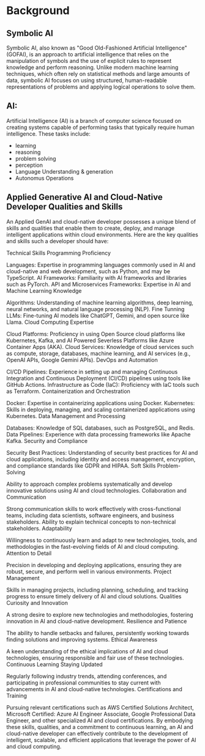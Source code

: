 # Background
## Symbolic AI
Symbolic AI, also known as "Good Old-Fashioned Artificial Intelligence" (GOFAI), is an approach to artificial intelligence that relies on the manipulation of symbols and the use of explicit rules to represent knowledge and perform reasoning. Unlike modern machine learning techniques, which often rely on statistical methods and large amounts of data, symbolic AI focuses on using structured, human-readable representations of problems and applying logical operations to solve them.

## AI:
Artificial Intelligence (AI) is a branch of computer science focused on creating systems capable of performing tasks that typically require human intelligence. These tasks include:
* learning
* reasoning
* problem solving
* perception
* Language Understanding & generation
* Autonomus Operations

## Applied Generative AI and Cloud-Native Developer Qualities and Skills

An Applied GenAI and cloud-native developer possesses a unique blend of skills and qualities that enable them to create, deploy, and manage intelligent applications within cloud environments. Here are the key qualities and skills such a developer should have:

Technical Skills
Programming Proficiency

Languages: Expertise in programming languages commonly used in AI and cloud-native and web development, such as Python, and may be TypeScript.
AI Frameworks: Familiarity with AI frameworks and libraries such as PyTorch.
API and Microservices Frameworks: Expertise in
AI and Machine Learning Knowledge

Algorithms: Understanding of machine learning algorithms, deep learning, neural networks, and natural language processing (NLP).
Fine Tunning LLMs: Fine-tuning AI models like ChatGPT, Gemini, and open source like Llama.
Cloud Computing Expertise

Cloud Platforms: Proficiency in using Open Source cloud platforms like Kubernetes, Kafka, and AI Powered Severless Platforms like Azure Container Apps (AKA).
Cloud Services: Knowledge of cloud services such as compute, storage, databases, machine learning, and AI services (e.g., OpenAI APIs, Google Gemini APIs).
DevOps and Automation

CI/CD Pipelines: Experience in setting up and managing Continuous Integration and Continuous Deployment (CI/CD) pipelines using tools like GitHub Actions.
Infrastructure as Code (IaC): Proficiency with IaC tools such as Terraform.
Containerization and Orchestration

Docker: Expertise in containerizing applications using Docker.
Kubernetes: Skills in deploying, managing, and scaling containerized applications using Kubernetes.
Data Management and Processing

Databases: Knowledge of SQL databases, such as PostgreSQL, and Redis.
Data Pipelines: Experience with data processing frameworks like Apache Kafka.
Security and Compliance

Security Best Practices: Understanding of security best practices for AI and cloud applications, including identity and access management, encryption, and compliance standards like GDPR and HIPAA.
Soft Skills
Problem-Solving

Ability to approach complex problems systematically and develop innovative solutions using AI and cloud technologies.
Collaboration and Communication

Strong communication skills to work effectively with cross-functional teams, including data scientists, software engineers, and business stakeholders.
Ability to explain technical concepts to non-technical stakeholders.
Adaptability

Willingness to continuously learn and adapt to new technologies, tools, and methodologies in the fast-evolving fields of AI and cloud computing.
Attention to Detail

Precision in developing and deploying applications, ensuring they are robust, secure, and perform well in various environments.
Project Management

Skills in managing projects, including planning, scheduling, and tracking progress to ensure timely delivery of AI and cloud solutions.
Qualities
Curiosity and Innovation

A strong desire to explore new technologies and methodologies, fostering innovation in AI and cloud-native development.
Resilience and Patience

The ability to handle setbacks and failures, persistently working towards finding solutions and improving systems.
Ethical Awareness

A keen understanding of the ethical implications of AI and cloud technologies, ensuring responsible and fair use of these technologies.
Continuous Learning
Staying Updated

Regularly following industry trends, attending conferences, and participating in professional communities to stay current with advancements in AI and cloud-native technologies.
Certifications and Training

Pursuing relevant certifications such as AWS Certified Solutions Architect, Microsoft Certified: Azure AI Engineer Associate, Google Professional Data Engineer, and other specialized AI and cloud certifications.
By embodying these skills, qualities, and a commitment to continuous learning, an AI and cloud-native developer can effectively contribute to the development of intelligent, scalable, and efficient applications that leverage the power of AI and cloud computing.